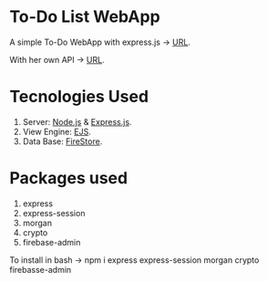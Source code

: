 # To-Do List WebApp
A simple To-Do WebApp with express.js -> [URL](https://todo-list.alexros.repl.co).

With her own API -> [URL](https://alesrox.gitbook.io/to-do-api/).

# Tecnologies Used
1. Server: [Node.js](https://nodejs.org) & [Express.js](https://expressjs.com).
2. View Engine: [EJS](https://ejs.co).
3. Data Base: [FireStore](https://firebase.google.com).

# Packages used
1. express
2. express-session
3. morgan
4. crypto
5. firebase-admin

To install in bash -> npm i express express-session morgan crypto firebasse-admin
